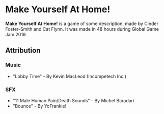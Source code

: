 # Make Yourself At Home!
**Make Yourself At Home!** is a game of some description, made by Cinder Foster-Smith and Cat Flynn. It was made in 48 hours during Global Game Jam 2019.

## Attribution
### Music
* "Lobby Time" - By Kevin MacLeod (Incompetech Inc.)

### SFX
* "11 Male Human Pain/Death Sounds" - By Michel Baradari
* "Bounce" - By YoFrankie!

